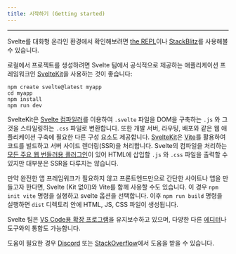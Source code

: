 ```yaml
---
title: 시작하기 (Getting started)
---
```


---

Svelte를 대화형 온라인 환경에서 확인해보려면 [the REPL](https://svelte.dev/repl)이나 [StackBlitz](https://node.new/svelte)를 사용해볼 수 있습니다.

로컬에서 프로젝트를 생성하려면 Svelte 팀에서 공식적으로 제공하는 애플리케이션 프레임워크인 [SvelteKit](https://kit.svelte.dev/)을 사용하는 것이 좋습니다:
```
npm create svelte@latest myapp
cd myapp
npm install
npm run dev
```

SvelteKit은 [Svelte 컴파일러](https://www.npmjs.com/package/svelte)를 이용하여 `.svelte` 파일을 DOM을 구축하는 `.js` 와 그것을 스타일링하는 `.css` 파일로 변환합니다. 또한 개발 서버, 라우팅, 배포와 같은 웹 애플리케이션 구축에 필요한 다른 구성 요소도 제공합니다. [SvelteKit](https://kit.svelte.dev/)은 [Vite](https://vitejs.dev/)를 활용하여 코드를 빌드하고 서버 사이드 렌더링(SSR)을 처리합니다. Svelte의 컴파일을 처리하는 [모든 주요 웹 번들러용 플러그인](https://sveltesociety.dev/tools#bundling)이 있어 HTML에 삽입할 `.js` 와 `.css` 파일을 출력할 수 있지만 대부분은 SSR을 다루지는 않습니다.

만약 완전한 앱 프레임워크가 필요하지 않고 프론트엔드만으로 간단한 사이트나 앱을 만들고자 한다면, Svelte (Kit 없이)와 Vite를 함께 사용할 수도 있습니다. 이 경우 `npm init vite` 명령을 실행하고 svelte 옵션을 선택합니다. 이후 `npm run build` 명령을 실행하면 `dist` 디렉토리 안에 HTML, JS, CSS 파일이 생성됩니다.

Svelte 팀은 [VS Code용 확장 프로그램](https://marketplace.visualstudio.com/items?itemName=svelte.svelte-vscode)을 유지보수하고 있으며, 다양한 다른 [에디터](https://sveltesociety.dev/tools#editor-support)나 도구와의 통합도 가능합니다.

도움이 필요한 경우 [Discord](https://svelte.dev/chat) 또는 [StackOverflow](https://stackoverflow.com/questions/tagged/svelte)에서 도움을 받을 수 있습니다.

